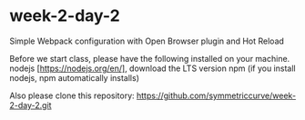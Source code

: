 # week-2-day-2
Simple Webpack configuration with Open Browser plugin and Hot Reload


Before we start class, please have the following installed on your machine.
nodejs [https://nodejs.org/en/], download the LTS version 
npm (if you install nodejs, npm automatically installs)

Also please clone this repository: 
https://github.com/symmetriccurve/week-2-day-2.git
